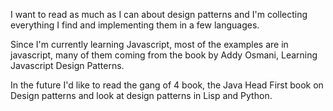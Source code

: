 I want to read as much as I can about design patterns and I'm collecting everything I find and implementing them in a few languages.

Since I'm currently learning Javascript, most of the examples are in javascript, many of them coming from the book by Addy Osmani, Learning Javascript Design Patterns.

In the future I'd like to read the gang of 4 book, the Java Head First book on Design patterns and look at design patterns in Lisp and Python.
